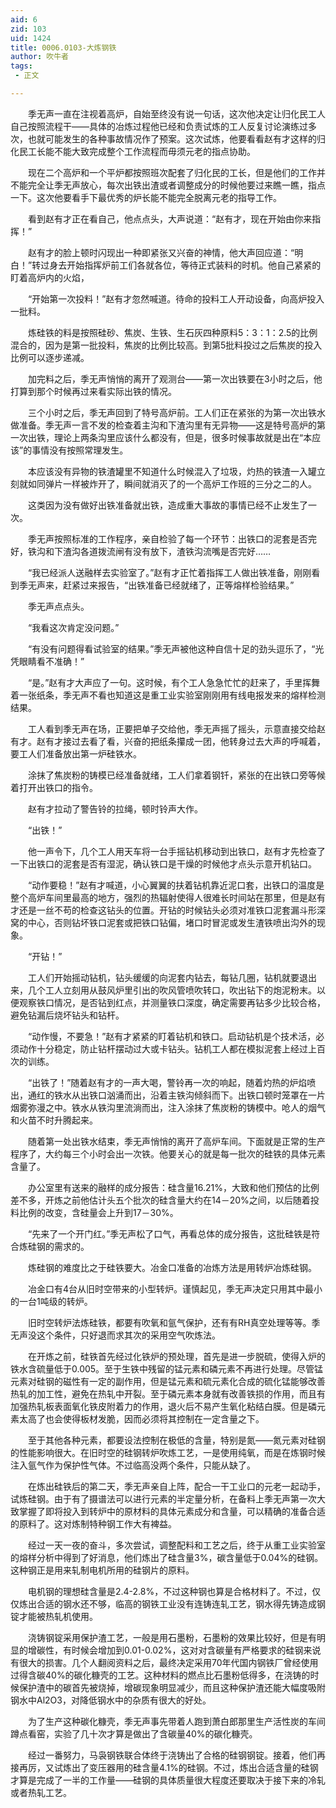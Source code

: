 ```yaml
---
aid: 6
zid: 103
uid: 1424
title: 0006.0103-大炼钢铁
author: 吹牛者
tags: 
 - 正文

---
```




　　季无声一直在注视着高炉，自始至终没有说一句话，这次他决定让归化民工人自己按照流程干——具体的冶炼过程他已经和负责试炼的工人反复讨论演练过多次，也就可能发生的各种事故情况作了预案。这次试炼，他要看看赵有才这样的归化民工长能不能大致完成整个工作流程而毋须元老的指点协助。

　　现在二个高炉和一个平炉都按照班次配套了归化民的工长，但是他们的工作并不能完全让季无声放心，每次出铁出渣或者调整成分的时候他要过来瞧一瞧，指点一下。这次他要看手下最优秀的炉长能不能完全脱离元老的指导工作。

　　看到赵有才正在看自己，他点点头，大声说道：“赵有才，现在开始由你来指挥！”

　　赵有才的脸上顿时闪现出一种即紧张又兴奋的神情，他大声回应道：“明白！”转过身去开始指挥炉前工们各就各位，等待正式装料的时机。他自己紧紧的盯着高炉内的火焰，

　　“开始第一次投料！”赵有才忽然喊道。待命的投料工人开动设备，向高炉投入一批料。

　　炼硅铁的料是按照硅砂、焦炭、生铁、生石灰四种原料5：3：1：2.5的比例混合的，因为是第一批投料，焦炭的比例比较高。到第5批料投过之后焦炭的投入比例可以逐步递减。

　　加完料之后，季无声悄悄的离开了观测台——第一次出铁要在3小时之后，他打算到那个时候再过来看实际出铁的情况。

　　三个小时之后，季无声回到了特号高炉前。工人们正在紧张的为第一次出铁水做准备。季无声一言不发的检查着主沟和下渣沟里有无异物——这是特号高炉的第一次出铁，理论上两条沟里应该什么都没有，但是，很多时候事故就是出在“本应该”的事情没有按照常理发生。

　　本应该没有异物的铁渣罐里不知道什么时候混入了垃圾，灼热的铁渣一入罐立刻就如同弹片一样被炸开了，瞬间就消灭了的一个高炉工作班的三分之二的人。

　　这类因为没有做好出铁准备就出铁，造成重大事故的事情已经不止发生了一次。

　　季无声按照标准的工作程序，亲自检验了每一个环节：出铁口的泥套是否完好，铁沟和下渣沟各道拨流闸有没有放下，渣铁沟流嘴是否完好……

　　“我已经派人送融样去实验室了。”赵有才正忙着指挥工人做出铁准备，刚刚看到季无声来，赶紧过来报告，“出铁准备已经就绪了，正等熔样检验结果。”

　　季无声点点头。

　　“我看这次肯定没问题。”

　　“有没有问题得看试验室的结果。”季无声被他这种自信十足的劲头逗乐了，“光凭眼睛看不准确！”

　　“是。”赵有才大声应了一句。这时候，有个工人急急忙忙的赶来了，手里挥舞着一张纸条，季无声不看也知道这是重工业实验室刚刚用有线电报发来的熔样检测结果。

　　工人看到季无声在场，正要把单子交给他，季无声摇了摇头，示意直接交给赵有才。赵有才接过去看了看，兴奋的把纸条攥成一团，他转身过去大声的呼喊着，要工人们准备放出第一炉硅铁水。

　　涂抹了焦炭粉的铸模已经准备就绪，工人们拿着钢钎，紧张的在出铁口旁等候着打开出铁口的指令。

　　赵有才拉动了警告铃的拉绳，顿时铃声大作。

　　“出铁！”

　　他一声令下，几个工人用天车将一台手摇钻机移动到出铁口，赵有才先检查了一下出铁口的泥套是否有湿泥，确认铁口是干燥的时候他才点头示意开机钻口。

　　“动作要稳！”赵有才喊道，小心翼翼的扶着钻机靠近泥口套，出铁口的温度是整个高炉车间里最高的地方，强烈的热辐射使得人很难长时间站在那里，但是赵有才还是一丝不苟的检查这钻头的位置。开钻的时候钻头必须对准铁口泥套漏斗形深窝的中心，否则钻坏铁口泥套或把铁口钻偏，堵口时冒泥或发生渣铁喷出沟外的现象。

　　“开钻！”

　　工人们开始摇动钻机，钻头缓缓的向泥套内钻去，每钻几圈，钻机就要退出来，几个工人立刻用从鼓风炉里引出的吹风管喷吹转口，吹出钻下的炮泥粉末。以便观察铁口情况，是否钻到红点，并测量铁口深度，确定需要再钻多少比较合格，避免钻漏后烧坏钻头和钻杆。

　　“动作慢，不要急！”赵有才紧紧的盯着钻机和铁口。启动钻机是个技术活，必须动作十分稳定，防止钻杆摆动过大或卡钻头。钻机工人都在模拟泥套上经过上百次的训练。

　　“出铁了！”随着赵有才的一声大喝，警铃再一次的响起，随着灼热的炉焰喷出，通红的铁水从出铁口汹涌而出，沿着主铁沟倾斜而下。出铁口顿时笼罩在一片烟雾弥漫之中。铁水从铁沟里流淌而出，注入涂抹了焦炭粉的铸模中。呛人的烟气和火苗不时升腾起来。

　　随着第一处出铁水结束，季无声悄悄的离开了高炉车间。下面就是正常的生产程序了，大约每三个小时会出一次铁。他要关心的就是每一批次的硅铁的具体元素含量了。

　　办公室里有送来的融样的成分报告：硅含量16.21%，大致和他们预估的比例差不多，开炼之前他估计头五个批次的硅含量大约在14－20%之间，以后随着投料比例的改变，含硅量会上升到17－30%。

　　“先来了一个开门红。”季无声松了口气，再看总体的成分报告，这批硅铁是符合炼硅钢的需求的。

　　炼硅钢的难度比之于硅铁要大。冶金口准备的冶炼方法是用转炉冶炼硅钢。

　　冶金口有4台从旧时空带来的小型转炉。谨慎起见，季无声决定只用其中最小的一台1吨级的转炉。

　　旧时空转炉法炼硅铁，都要有吹氧和氩气保护，还有有RH真空处理等等。季无声没这个条件，只好退而求其次的采用空气吹炼法。

　　在开炼之前，硅铁首先经过化铁炉的预处理，首先是进一步脱硫，使得入炉的铁水含硫量低于0.005。至于生铁中残留的锰元素和磷元素不再进行处理。尽管锰元素对硅钢的磁性有一定的副作用，但是锰元素和硫元素化合成的硫化锰能够改善热轧的加工性，避免在热轧中开裂。至于磷元素本身就有改善铁损的作用，而且有加强热轧板表面氧化铁皮附着力的作用，退火后不易产生氧化粘结白膜。但是磷元素太高了也会使得板材发脆，因而必须将其控制在一定含量之下。

　　至于其他各种元素，都要设法控制在极低的含量，特别是氮——氮元素对硅钢的性能影响很大。在旧时空的硅钢转炉吹炼工艺，一是使用纯氧，而是在炼钢时候注入氩气作为保护性气体。不过临高没两个条件，只能从缺了。

　　在炼出硅铁后的第二天，季无声亲自上阵，配合一干工业口的元老一起动手，试炼硅钢。由于有了摄谱法可以进行元素的半定量分析，在备料上季无声第一次大致掌握了即将投入到转炉中的原材料的具体元素成分和含量，可以精确的准备合适的原料了。这对炼制特种钢工作大有裨益。

　　经过一天一夜的奋斗，多次尝试，调整配料和工艺之后，终于从重工业实验室的熔样分析中得到了好消息，他们炼出了硅含量3%，碳含量低于0.04%的硅钢。这种钢正是用来轧制电机所用的硅钢片的原料。

　　电机钢的理想硅含量是2.4-2.8%，不过这种钢也算是合格材料了。不过，仅仅炼出合适的钢水还不够，临高的钢铁工业没有连铸连轧工艺，钢水得先铸造成钢锭才能被热轧机使用。

　　浇铸钢锭采用保护渣工艺，一般是用石墨粉，石墨粉的效果比较好，但是有明显的增碳性，有时候会增加到0.01-0.02%，这对对含碳量有严格要求的硅钢来说有很大的损害。几个人翻阅资料之后，最终决定采用70年代国内钢铁厂曾经使用过得含碳40%的碳化糠壳的工艺。这种材料的燃点比石墨粉低得多，在浇铸的时候保护渣中的碳首先被烧掉，增碳现象明显减少，而且这种保护渣还能大幅度吸附钢水中Al2O3，对降低钢水中的杂质有很大的好处。

　　为了生产这种碳化糠壳，季无声事先带着人跑到萧白郎那里生产活性炭的车间蹲点看窑，实验了几十次才算是做出了含碳量40%的碳化糠壳。

　　经过一番努力，马袅钢铁联合体终于浇铸出了合格的硅钢钢锭。接着，他们再接再厉，又试炼出了变压器用的硅含量4.1%的硅钢。不过，炼出合适含量的硅钢才算是完成了一半的工作量——硅钢的具体质量很大程度还要取决于接下来的冷轧或者热轧工艺。



